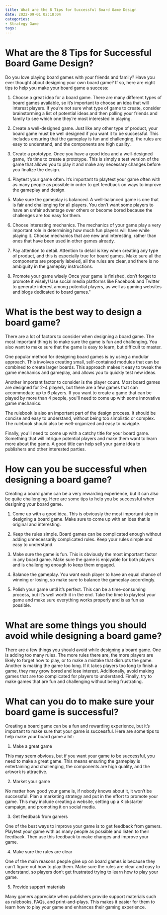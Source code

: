 ```yaml
---
title: What are the 8 Tips for Successful Board Game Design 
date: 2022-09-01 02:18:04
categories:
- Strategy Game
tags:
---
```



#  What are the 8 Tips for Successful Board Game Design? 

Do you love playing board games with your friends and family? Have you ever thought about designing your own board game? If so, here are eight tips to help you make your board game a success:

1. Choose a great idea for a board game. There are many different types of board games available, so it’s important to choose an idea that will interest players. If you’re not sure what type of game to create, consider brainstorming a list of potential ideas and then polling your friends and family to see which one they’re most interested in playing.

2. Create a well-designed game. Just like any other type of product, your board game must be well designed if you want it to be successful. This includes ensuring that the gameplay is fun and challenging, the rules are easy to understand, and the components are high quality.

3. Create a prototype. Once you have a good idea and a well-designed game, it’s time to create a prototype. This is simply a test version of the game that allows you to play it and make any necessary changes before you finalize the design.

4. Playtest your game often. It’s important to playtest your game often with as many people as possible in order to get feedback on ways to improve the gameplay and design.

5. Make sure the gameplay is balanced. A well-balanced game is one that is fair and challenging for all players. You don’t want some players to have an unfair advantage over others or become bored because the challenges are too easy for them.

6. Choose interesting mechanics. The mechanics of your game play a very important role in determining how much fun players will have while playing it. Choose mechanics that are new and interesting, rather than ones that have been used in other games already.

7. Pay attention to detail. Attention to detail is key when creating any type of product, and this is especially true for board games. Make sure all the components are properly labeled, all the rules are clear, and there is no ambiguity in the gameplay instructions.

8. Promote your game wisely Once your game is finished, don’t forget to promote it wisely! Use social media platforms like Facebook and Twitter to generate interest among potential players, as well as gaming websites and blogs dedicated to board games."

#  What is the best way to design a board game? 

There are a lot of factors to consider when designing a board game. The most important thing is to make sure the game is fun and challenging. You also want to make sure that the game is easy to learn, but difficult to master.



One popular method for designing board games is by using a modular approach. This involves creating small, self-contained modules that can be combined to create larger boards. This approach makes it easy to tweak the game mechanics and gameplay, and allows you to quickly test new ideas.



Another important factor to consider is the player count. Most board games are designed for 2-4 players, but there are a few games that can accommodate up to 6 players. If you want to create a game that can be played by more than 4 people, you'll need to come up with some innovative game mechanics.



The rulebook is also an important part of the design process. It should be concise and easy to understand, without being too simplistic or complex. The rulebook should also be well-organized and easy to navigate.



Finally, you'll need to come up with a catchy title for your board game. Something that will intrigue potential players and make them want to learn more about the game. A good title can help sell your game idea to publishers and other interested parties.

#  How can you be successful when designing a board game? 

Creating a board game can be a very rewarding experience, but it can also be quite challenging. Here are some tips to help you be successful when designing your board game.

1. Come up with a good idea. This is obviously the most important step in designing a board game. Make sure to come up with an idea that is original and interesting.

2. Keep the rules simple. Board games can be complicated enough without adding unnecessarily complicated rules. Keep your rules simple and easy to understand.

3. Make sure the game is fun. This is obviously the most important factor in any board game. Make sure the game is enjoyable for both players and is challenging enough to keep them engaged.

4. Balance the gameplay. You want each player to have an equal chance of winning or losing, so make sure to balance the gameplay accordingly.

5. Polish your game until it’s perfect. This can be a time-consuming process, but it’s well worth it in the end. Take the time to playtest your game and make sure everything works properly and is as fun as possible.

#  What are some things you should avoid while designing a board game? 

There are a few things you should avoid while designing a board game. One is adding too many rules. The more rules there are, the more players are likely to forget how to play, or to make a mistake that disrupts the game. Another is making the game too long. If it takes players too long to finish a game, they may grow bored and lose interest. Additionally, avoid making games that are too complicated for players to understand. Finally, try to make games that are fun and challenging without being frustrating.

#  What can you do to make sure your board game is successful?

Creating a board game can be a fun and rewarding experience, but it’s important to make sure that your game is successful. Here are some tips to help make your board game a hit:

1. Make a great game

This may seem obvious, but if you want your game to be successful, you need to make a great game. This means ensuring the gameplay is entertaining and challenging, the components are high quality, and the artwork is attractive.

2. Market your game

No matter how good your game is, if nobody knows about it, it won’t be successful. Plan a marketing strategy and put in the effort to promote your game. This may include creating a website, setting up a Kickstarter campaign, and promoting it on social media.

3. Get feedback from gamers

One of the best ways to improve your game is to get feedback from gamers. Playtest your game with as many people as possible and listen to their feedback. Then use this feedback to make changes and improve your game.

4. Make sure the rules are clear

One of the main reasons people give up on board games is because they can’t figure out how to play them. Make sure the rules are clear and easy to understand, so players don’t get frustrated trying to learn how to play your game.

5. Provide support materials

Many gamers appreciate when publishers provide support materials such as rulebooks, FAQs, and print-and-plays. This makes it easier for them to learn how to play your game and enhances their gaming experience.